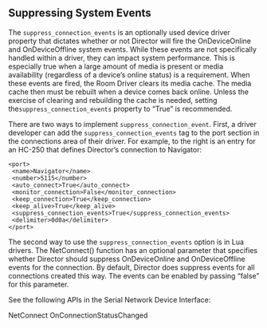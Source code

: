 ## Suppressing System Events

The `suppress_connection_events` is an optionally used device driver property that dictates whether or not Director will fire the OnDeviceOnline and OnDeviceOffline system events. While these events are not specifically handled within a driver, they can impact system performance. This is especially true when a large amount of media is present or media availability (regardless of a device’s online status) is a requirement. When these events are fired, the Room Driver clears its media cache. The media cache then must be rebuilt when a device comes back online. Unless the exercise of clearing and rebuilding the cache is needed, setting the`suppress_connection_events` property to “True” is recommended.

There are two ways to implement `suppress_connection_event`. First, a driver developer can add the `suppress_connection_events` tag to the port section in the connections area of their driver. For example, to the right is an entry for an HC-250 that defines Director’s connection to Navigator:

```
<port>
 <name>Navigator</name>
 <number>5115</number>
 <auto_connect>True</auto_connect>
 <monitor_connection>False</monitor_connection>
 <keep_connection>True</keep_connection>
 <keep_alive>True</keep_alive>
 <suppress_connection_events>True</suppress_connection_events>
 <delimiter>0d0a</delimiter>
</port>
```

The second way to use the `suppress_connection_events` option is in Lua drivers. The NetConnect() function has an optional parameter that specifies whether Director should suppress OnDeviceOnline and OnDeviceOffline events for the connection. By default, Director does suppress events for all connections created this way. The events can be enabled by passing “false” for this parameter.

See the following APIs in the Serial Network Device Interface:

NetConnect
OnConnectionStatusChanged


